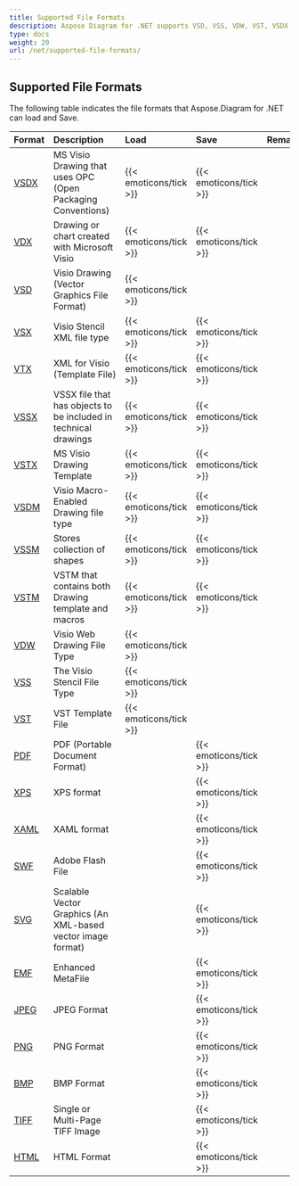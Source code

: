 ```yaml
---
title: Supported File Formats
description: Aspose Diagram for .NET supports VSD, VSS, VDW, VST, VSDX, VSSX, VSTX, VSDM, VSTM, and VSSM.
type: docs
weight: 20
url: /net/supported-file-formats/
---
```


## **Supported File Formats**
The following table indicates the file formats that Aspose.Diagram for .NET can load and Save.

|**Format**|**Description**|**Load**|**Save**|**Remarks**|
| :- | :- | :- | :- | :- |
|[VSDX](https://docs.fileformat.com/image/vsdx/)|MS Visio Drawing that uses OPC (Open Packaging Conventions)|{{< emoticons/tick >}}|{{< emoticons/tick >}}| |
|[VDX](https://docs.fileformat.com/image/vdx/)  |Drawing or chart created with Microsoft Visio|{{< emoticons/tick >}}|{{< emoticons/tick >}}| |
|[VSD](https://docs.fileformat.com/image/vsd/)|Visio Drawing (Vector Graphics File Format)|{{< emoticons/tick >}}| | |
|[VSX](https://docs.fileformat.com/image/vsx/)|Visio Stencil XML file type|{{< emoticons/tick >}}|{{< emoticons/tick >}}| |
|[VTX](https://docs.fileformat.com/image/vtx/) |XML for Visio (Template File)|{{< emoticons/tick >}}|{{< emoticons/tick >}}| |
|[VSSX](https://docs.fileformat.com/image/vssx/)|VSSX file that has objects to be included in technical drawings|{{< emoticons/tick >}}|{{< emoticons/tick >}}| |
|[VSTX](https://docs.fileformat.com/image/vstx/)|MS Visio Drawing Template|{{< emoticons/tick >}}|{{< emoticons/tick >}}| |
|[VSDM](https://docs.fileformat.com/image/vsdm/)|Visio Macro-Enabled Drawing file type|{{< emoticons/tick >}}|{{< emoticons/tick >}}| |
|[VSSM](https://docs.fileformat.com/image/vssm/) |Stores collection of shapes|{{< emoticons/tick >}}|{{< emoticons/tick >}}| |
|[VSTM](https://docs.fileformat.com/image/vstm/) |VSTM that contains both Drawing template and macros|{{< emoticons/tick >}}|{{< emoticons/tick >}}| |
|[VDW](https://docs.fileformat.com/web/vdw/)|Visio Web Drawing File Type|{{< emoticons/tick >}}| | |
|[VSS](https://docs.fileformat.com/image/vss/)|The Visio Stencil File Type|{{< emoticons/tick >}}| | |
|[VST](https://docs.fileformat.com/image/vst/)|VST Template File|{{< emoticons/tick >}}| | |
|[PDF](https://docs.fileformat.com/pdf/)|PDF (Portable Document Format)| |{{< emoticons/tick >}}| |
|[XPS](https://docs.fileformat.com/page-description-language/xps/)|XPS format| |{{< emoticons/tick >}}| |
|[XAML](https://docs.fileformat.com/web/xaml/)|XAML format| |{{< emoticons/tick >}}| |
|[SWF](https://docs.fileformat.com/page-description-language/swf/)|Adobe Flash File| |{{< emoticons/tick >}}| |
|[SVG](https://docs.fileformat.com/specification/page-description-language/svg/)|Scalable Vector Graphics (An XML-based vector image format)| |{{< emoticons/tick >}}| |
|[EMF](https://docs.fileformat.com/image/emf/)|Enhanced MetaFile| |{{< emoticons/tick >}}| |
|[JPEG](https://docs.fileformat.com/image/jpeg/)|JPEG Format| |{{< emoticons/tick >}}| |
|[PNG](https://docs.fileformat.com/image/png/)|PNG Format| |{{< emoticons/tick >}}| |
|[BMP](https://docs.fileformat.com/image/bmp/)|BMP Format| |{{< emoticons/tick >}}| |
|[TIFF](https://docs.fileformat.com/image/tiff/)|Single or Multi-Page TIFF Image| |{{< emoticons/tick >}}| |
|[HTML](https://docs.fileformat.com/web/html/)|HTML Format| |{{< emoticons/tick >}}| |

